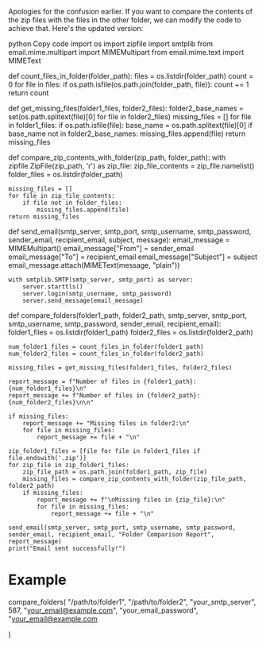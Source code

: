 
Apologies for the confusion earlier. If you want to compare the contents of the zip files with the files in the other folder, we can modify the code to achieve that. Here's the updated version:

python
Copy code
import os
import zipfile
import smtplib
from email.mime.multipart import MIMEMultipart
from email.mime.text import MIMEText

def count_files_in_folder(folder_path):
    files = os.listdir(folder_path)
    count = 0
    for file in files:
        if os.path.isfile(os.path.join(folder_path, file)):
            count += 1
    return count

def get_missing_files(folder1_files, folder2_files):
    folder2_base_names = set(os.path.splitext(file)[0] for file in folder2_files)
    missing_files = []
    for file in folder1_files:
        if os.path.isfile(file):
            base_name = os.path.splitext(file)[0]
            if base_name not in folder2_base_names:
                missing_files.append(file)
    return missing_files

def compare_zip_contents_with_folder(zip_path, folder_path):
    with zipfile.ZipFile(zip_path, 'r') as zip_file:
        zip_file_contents = zip_file.namelist()
    folder_files = os.listdir(folder_path)

    missing_files = []
    for file in zip_file_contents:
        if file not in folder_files:
            missing_files.append(file)
    return missing_files

def send_email(smtp_server, smtp_port, smtp_username, smtp_password, sender_email, recipient_email, subject, message):
    email_message = MIMEMultipart()
    email_message["From"] = sender_email
    email_message["To"] = recipient_email
    email_message["Subject"] = subject
    email_message.attach(MIMEText(message, "plain"))

    with smtplib.SMTP(smtp_server, smtp_port) as server:
        server.starttls()
        server.login(smtp_username, smtp_password)
        server.send_message(email_message)

def compare_folders(folder1_path, folder2_path, smtp_server, smtp_port, smtp_username, smtp_password, sender_email, recipient_email):
    folder1_files = os.listdir(folder1_path)
    folder2_files = os.listdir(folder2_path)

    num_folder1_files = count_files_in_folder(folder1_path)
    num_folder2_files = count_files_in_folder(folder2_path)

    missing_files = get_missing_files(folder1_files, folder2_files)

    report_message = f"Number of files in {folder1_path}: {num_folder1_files}\n"
    report_message += f"Number of files in {folder2_path}: {num_folder2_files}\n\n"

    if missing_files:
        report_message += "Missing files in folder2:\n"
        for file in missing_files:
            report_message += file + "\n"

    zip_folder1_files = [file for file in folder1_files if file.endswith('.zip')]
    for zip_file in zip_folder1_files:
        zip_file_path = os.path.join(folder1_path, zip_file)
        missing_files = compare_zip_contents_with_folder(zip_file_path, folder2_path)
        if missing_files:
            report_message += f"\nMissing files in {zip_file}:\n"
            for file in missing_files:
                report_message += file + "\n"

    send_email(smtp_server, smtp_port, smtp_username, smtp_password, sender_email, recipient_email, "Folder Comparison Report", report_message)
    print("Email sent successfully!")

# Example 
compare_folders(
    "/path/to/folder1",
    "/path/to/folder2",
    "your_smtp_server",
    587,
    "your_email@example.com",
    "your_email_password",
    "your_email@example.com

)

